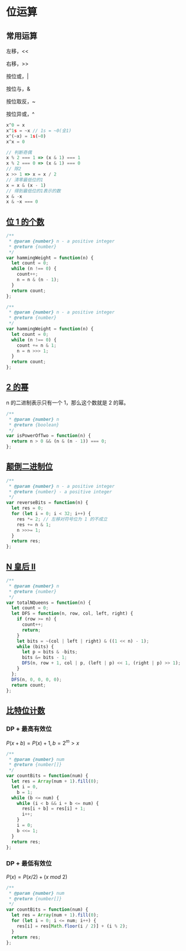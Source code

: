 # 位运算

## 常用运算

左移，<<

右移，>>

按位或，|

按位与，&

按位取反，~

按位异或，^

```js
x^0 = x
x^1s = ~x // 1s = ~0(全1)
x^(~x) = 1s(~0)
x^x = 0
```

```js
// 判断奇偶
x % 2 === 1 => (x & 1) === 1
x % 2 === 0 => (x & 1) === 0
// 除2
x >> 1 => x = x / 2
// 清零最低位的1
x = x & (x - 1)
// 得到最低位的1表示的数
x & -x
x & ~x === 0
```

## [位 1 的个数](https://leetcode.com/problems/number-of-1-bits/)

```js
/**
 * @param {number} n - a positive integer
 * @return {number}
 */
var hammingWeight = function(n) {
  let count = 0;
  while (n !== 0) {
    count++;
    n = n & (n - 1);
  }
  return count;
};

/**
 * @param {number} n - a positive integer
 * @return {number}
 */
var hammingWeight = function(n) {
  let count = 0;
  while (n !== 0) {
    count += n & 1;
    n = n >>> 1;
  }
  return count;
};
```

## [2 的幂](https://leetcode.com/problems/power-of-two/)

n 的二进制表示只有一个 1，那么这个数就是 2 的幂。

```js
/**
 * @param {number} n
 * @return {boolean}
 */
var isPowerOfTwo = function(n) {
  return n > 0 && (n & (n - 1)) === 0;
};
```

## [颠倒二进制位](https://leetcode.com/problems/reverse-bits/)

```js
/**
 * @param {number} n - a positive integer
 * @return {number} - a positive integer
 */
var reverseBits = function(n) {
  let res = 0;
  for (let i = 0; i < 32; i++) {
    res *= 2; // 左移对符号位为 1 的不成立
    res += n & 1;
    n >>>= 1;
  }
  return res;
};
```

## [N 皇后 II](https://leetcode.com/problems/n-queens-ii/description/)

```js
/**
 * @param {number} n
 * @return {number}
 */
var totalNQueens = function(n) {
  let count = 0;
  let DFS = function(n, row, col, left, right) {
    if (row >= n) {
      count++;
      return;
    }
    let bits = ~(col | left | right) & ((1 << n) - 1);
    while (bits) {
      let p = bits & -bits;
      bits &= bits - 1;
      DFS(n, row + 1, col | p, (left | p) << 1, (right | p) >> 1);
    }
  };
  DFS(n, 0, 0, 0, 0);
  return count;
};
```

## [比特位计数](https://leetcode.com/problems/counting-bits/description/)

### DP + 最高有效位

$P(x+b)=P(x)+1, b=2^m>x$

```js
/**
 * @param {number} num
 * @return {number[]}
 */
var countBits = function(num) {
  let res = Array(num + 1).fill(0);
  let i = 0,
    b = 1;
  while (b <= num) {
    while (i < b && i + b <= num) {
      res[i + b] = res[i] + 1;
      i++;
    }
    i = 0;
    b <<= 1;
  }
  return res;
};
```

### DP + 最低有效位

$P(x)=P(x/2)+(x \ mod \ 2)$

```js
/**
 * @param {number} num
 * @return {number[]}
 */
var countBits = function(num) {
  let res = Array(num + 1).fill(0);
  for (let i = 0; i <= num; i++) {
    res[i] = res[Math.floor(i / 2)] + (i % 2);
  }
  return res;
};
```
